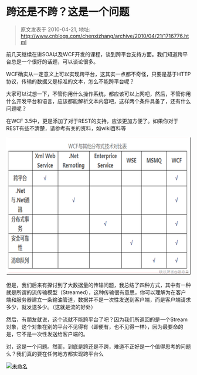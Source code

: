 # 跨还是不跨？这是一个问题 
> 原文发表于 2010-04-21, 地址: http://www.cnblogs.com/chenxizhang/archive/2010/04/21/1716776.html 


前几天继续在讲SOA以及WCF开发的课程，谈到跨平台支持方面。我们知道跨平台总是一个很好的话题，可以谈论很多。

 WCF确实从一定意义上可以实现跨平台，这其实一点都不奇怪，只要是基于HTTP协议，传输的数据又是标准的文本，怎么不能跨平台呢？

 大家可以试想一下，不管你用什么操作系统，都应该可以上网吧，然后，不管你用什么开发平台和语言，应该都能解析文本内容吧，这样两个条件具备了，还有什么问题呢？

 在WCF 3.5中，更是添加了对于REST的支持，应该更加方便了。如果你对于REST有些不清楚，请参考有关的资料，如wiki百科等

 [![image](./images/1716776-image_thumb.png "image")](http://images.cnblogs.com/cnblogs_com/chenxizhang/WindowsLiveWriter/7d6974809195_7415/image_2.png) 

 但是，我们后来有探讨到了大数据量的传输问题，我总结了四种方式，其中有一种就是所谓的流传输模型（Streamed），这种传输很有意思，你可以理解为在客户端和服务器建立一条输油管道，数据并不是一次性发送到客户端，而是客户端请求多少，就发送多少。（这就是流的好处）

 然后，有朋友就说，这个流就不能跨平台了吧？因为我们所返回的是一个Stream对象，这个对象在别的平台不见得有（即便有，也不见得一样），因为最要命的是，它不是一次性发送给客户端的。

 对，这是一个问题。然而，到底是跨还是不跨，难道不正好是一个值得思考的问题么？我们真的要在任何地方都实现跨平台么

 [![未命名](./images/1716776-%E6%9C%AA%E5%91%BD%E5%90%8D_thumb.gif "未命名")](http://images.cnblogs.com/cnblogs_com/chenxizhang/WindowsLiveWriter/7d6974809195_7415/%E6%9C%AA%E5%91%BD%E5%90%8D_2.gif)

